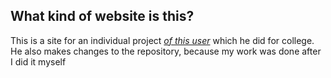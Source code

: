 ## What kind of website is this?
This is a site for an individual project [*of this user*]() which he did for college. He also makes changes to the repository, because my work was done after I did it myself